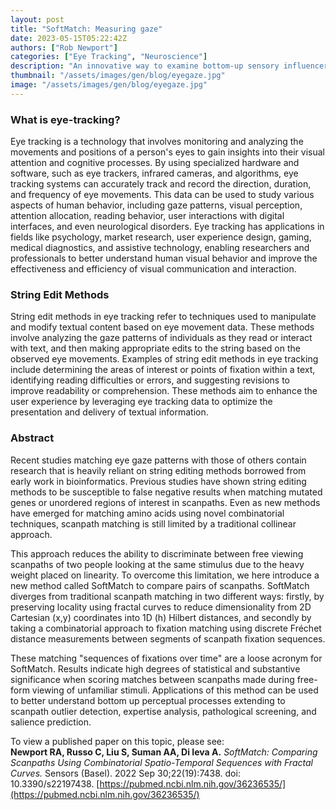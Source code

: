 ```yaml
---
layout: post
title: "SoftMatch: Measuring gaze"
date: 2023-05-15T05:22:42Z
authors: ["Rob Newport"]
categories: ["Eye Tracking", "Neuroscience"]
description: "An innovative way to examine bottom-up sensory influencers."
thumbnail: "/assets/images/gen/blog/eyegaze.jpg"
image: "/assets/images/gen/blog/eyegaze.jpg"
---
```


### What is eye-tracking?

Eye tracking is a technology that involves monitoring and analyzing the movements and positions of a person's eyes to gain insights into their visual attention and cognitive processes. By using specialized hardware and software, such as eye trackers, infrared cameras, and algorithms, eye tracking systems can accurately track and record the direction, duration, and frequency of eye movements. This data can be used to study various aspects of human behavior, including gaze patterns, visual perception, attention allocation, reading behavior, user interactions with digital interfaces, and even neurological disorders. Eye tracking has applications in fields like psychology, market research, user experience design, gaming, medical diagnostics, and assistive technology, enabling researchers and professionals to better understand human visual behavior and improve the effectiveness and efficiency of visual communication and interaction.

### String Edit Methods

String edit methods in eye tracking refer to techniques used to manipulate and modify textual content based on eye movement data. These methods involve analyzing the gaze patterns of individuals as they read or interact with text, and then making appropriate edits to the string based on the observed eye movements. Examples of string edit methods in eye tracking include determining the areas of interest or points of fixation within a text, identifying reading difficulties or errors, and suggesting revisions to improve readability or comprehension. These methods aim to enhance the user experience by leveraging eye tracking data to optimize the presentation and delivery of textual information.

### Abstract

Recent studies matching eye gaze patterns with those of others contain research that is heavily reliant on string editing methods borrowed from early work in bioinformatics. Previous studies have shown string editing methods to be susceptible to false negative results when matching mutated genes or unordered regions of interest in scanpaths. Even as new methods have emerged for matching amino acids using novel combinatorial techniques, scanpath matching is still limited by a traditional collinear approach. 

This approach reduces the ability to discriminate between free viewing scanpaths of two people looking at the same stimulus due to the heavy weight placed on linearity. To overcome this limitation, we here introduce a new method called SoftMatch to compare pairs of scanpaths. SoftMatch diverges from traditional scanpath matching in two different ways: firstly, by preserving locality using fractal curves to reduce dimensionality from 2D Cartesian (x,y) coordinates into 1D (h) Hilbert distances, and secondly by taking a combinatorial approach to fixation matching using discrete Fréchet distance measurements between segments of scanpath fixation sequences. 

These matching "sequences of fixations over time" are a loose acronym for SoftMatch. Results indicate high degrees of statistical and substantive significance when scoring matches between scanpaths made during free-form viewing of unfamiliar stimuli. Applications of this method can be used to better understand bottom up perceptual processes extending to scanpath outlier detection, expertise analysis, pathological screening, and salience prediction.

To view a published paper on this topic, please see:  
__Newport RA, Russo C, Liu S, Suman AA, Di Ieva A.__ _SoftMatch: Comparing Scanpaths Using Combinatorial Spatio-Temporal Sequences with Fractal Curves._ Sensors (Basel). 2022 Sep 30;22(19):7438. doi: 10.3390/s22197438.
[https://pubmed.ncbi.nlm.nih.gov/36236535/](https://pubmed.ncbi.nlm.nih.gov/36236535/)
